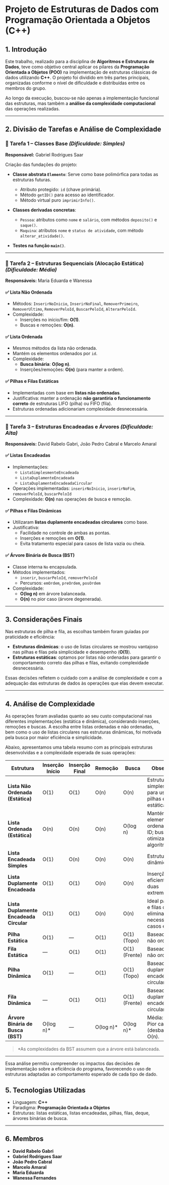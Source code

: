 # Projeto de Estruturas de Dados com Programação Orientada a Objetos (C++)

## 1. Introdução

Este trabalho, realizado para a disciplina de **Algoritmos e Estruturas de Dados**, teve como objetivo central aplicar os pilares da **Programação Orientada a Objetos (POO)** na implementação de estruturas clássicas de dados utilizando **C++**. O projeto foi dividido em três partes principais, organizadas conforme o nível de dificuldade e distribuídas entre os membros do grupo.

Ao longo da execução, buscou-se não apenas a implementação funcional das estruturas, mas também a **análise da complexidade computacional** das operações realizadas.

---

## 2. Divisão de Tarefas e Análise de Complexidade

### 🔹 Tarefa 1 – Classes Base *(Dificuldade: Simples)*  
**Responsável:** Gabriel Rodrigues Saar

Criação das fundações do projeto:

- **Classe abstrata `Elemento`**:
Serve como base polimórfica para todas as estruturas futuras. 
  - Atributo protegido: `id` (chave primária).
  - Método `getID()` para acesso ao identificador.
  - Método virtual puro `imprimirInfo()`.
    

- **Classes derivadas concretas**:
  - `Pessoa`: atributos como `nome` e `salário`, com métodos `deposito()` e `saque()`.
  - `Maquina`: atributos `nome` e `status de atividade`, com método `alterar_atividade()`.

- **Testes na função `main()`**.

---

### 🔹 Tarefa 2 – Estruturas Sequenciais (Alocação Estática) *(Dificuldade: Média)*  
**Responsáveis:** Maria Eduarda e Wanessa

#### ✅ Lista Não Ordenada
- Métodos: `InserirNoInicio`, `InserirNoFinal`, `RemoverPrimeiro`, `RemoverUltimo`, `RemoverPeloId`, `BuscarPeloId`, `AlterarPeloId`.
- Complexidade:
  - Inserções no início/fim: **O(1)**.
  - Buscas e remoções: **O(n)**.

#### ✅ Lista Ordenada
- Mesmos métodos da lista não ordenada.
- Mantém os elementos ordenados por `id`.
- Complexidade:
  - **Busca binária**: **O(log n)**.
  - Inserções/remoções: **O(n)** (para manter a ordem).

#### ✅ Pilhas e Filas Estáticas
- Implementadas com base em **listas não ordenadas**.
- Justificativa: manter a ordenação **não garantiria o funcionamento correto** de estruturas LIFO (pilha) ou FIFO (fila).
- Estruturas ordenadas adicionariam complexidade desnecessária.

---

### 🔹 Tarefa 3 – Estruturas Encadeadas e Árvores *(Dificuldade: Alta)*  
**Responsáveis:** David Rabelo Gabri, João Pedro Cabral e Marcelo Amaral

#### ✅ Listas Encadeadas
- Implementações:
  - `ListaSimplesmenteEncadeada`
  - `ListaDuplamenteEncadeada`
  - `ListaDuplamenteEncadeadaCircular`
- Operações implementadas: `inserirNoInicio`, `inserirNoFim`, `removerPeloId`, `buscarPeloId`
- Complexidade: **O(n)** nas operações de busca e remoção.

#### ✅ Pilhas e Filas Dinâmicas
- Utilizaram **listas duplamente encadeadas circulares** como base.
- Justificativa:
  - Facilidade no controle de ambas as pontas.
  - Inserções e remoções em **O(1)**.
  - Evita tratamento especial para casos de lista vazia ou cheia.

#### ✅ Árvore Binária de Busca (BST)
- Classe interna `No` encapsulada.
- Métodos implementados:
  - `inserir`, `buscarPeloId`, `removerPeloId`
  - Percursos: `emOrdem`, `preOrdem`, `posOrdem`
- Complexidade:
  - **O(log n)** em árvore balanceada.
  - **O(n)** no pior caso (árvore degenerada).

---

## 3. Considerações Finais

Nas estruturas de pilha e fila, as escolhas também foram guiadas por praticidade e eficiência:

- **Estruturas dinâmicas**: o uso de listas circulares se mostrou vantajoso nas pilhas e filas pela simplicidade e desempenho (**O(1)**).
- **Estruturas estáticas**: optamos por listas não ordenadas para garantir o comportamento correto das pilhas e filas, evitando complexidade desnecessária.

Essas decisões refletem o cuidado com a análise de complexidade e com a adequação das estruturas de dados às operações que elas devem executar.

---
## 4. Análise de Complexidade

As operações foram avaliadas quanto ao seu custo computacional nas diferentes implementações (estática e dinâmica), considerando inserções, remoções e buscas. A escolha entre listas ordenadas e não ordenadas, bem como o uso de listas circulares nas estruturas dinâmicas, foi motivada pela busca por maior eficiência e simplicidade.

Abaixo, apresentamos uma tabela resumo com as principais estruturas desenvolvidas e a complexidade esperada de suas operações:

| Estrutura                      | Inserção Início | Inserção Final | Remoção | Busca         | Observações                                                                 |
|-------------------------------|------------------|----------------|---------|---------------|------------------------------------------------------------------------------|
| **Lista Não Ordenada (Estática)** | O(1)             | O(1)           | O(n)    | O(n)          | Estrutura base simples. Ideal para uso em pilhas e filas estáticas.         |
| **Lista Ordenada (Estática)**     | O(n)             | O(n)           | O(n)    | O(log n)      | Mantém os elementos ordenados por ID; busca otimizada com algoritmo binário.|
| **Lista Encadeada Simples**       | O(1)             | O(n)           | O(n)    | O(n)          | Estrutura dinâmica linear.                                                  |
| **Lista Duplamente Encadeada**    | O(1)             | O(1)           | O(n)    | O(n)          | Inserção eficiente nas duas extremidades.                                   |
| **Lista Duplamente Encadeada Circular** | O(1)        | O(1)           | O(n)    | O(n)          | Ideal para pilhas e filas dinâmicas, elimina necessidade de casos especiais.|
| **Pilha Estática**                | O(1)             | —              | O(1)    | O(1) (Topo)   | Baseada em lista não ordenada.                                              |
| **Fila Estática**                 | —                | O(1)           | O(1)    | O(1) (Frente) | Baseada em lista não ordenada.                                              |
| **Pilha Dinâmica**               | O(1)             | —              | O(1)    | O(1) (Topo)   | Baseada em lista duplamente encadeada circular.                             |
| **Fila Dinâmica**                | —                | O(1)           | O(1)    | O(1) (Frente) | Baseada em lista duplamente encadeada circular.                             |
| **Árvore Binária de Busca (BST)**| O(log n)*        | —              | O(log n)*| O(log n)*    | Média: O(log n), Pior caso (desbalanceada): O(n).                           |

> *As complexidades da BST assumem que a árvore está balanceada.

---

Essa análise permitiu compreender os impactos das decisões de implementação sobre a eficiência do programa, favorecendo o uso de estruturas adaptadas ao comportamento esperado de cada tipo de dado.


## 5. Tecnologias Utilizadas

- Linguagem: **C++**
- Paradigma: **Programação Orientada a Objetos**
- Estruturas: listas estáticas, listas encadeadas, pilhas, filas, deque, árvores binárias de busca.

---

## 6. Membros

- **David Rabelo Gabri**
- **Gabriel Rodrigues Saar**
- **João Pedro Cabral**
- **Marcelo Amaral**
- **Maria Eduarda**
- **Wanessa Fernandes**


